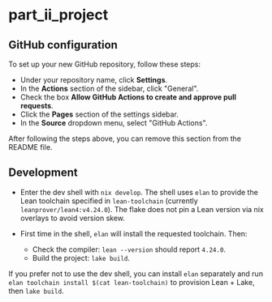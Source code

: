 # part_ii_project

## GitHub configuration

To set up your new GitHub repository, follow these steps:

* Under your repository name, click **Settings**.
* In the **Actions** section of the sidebar, click "General".
* Check the box **Allow GitHub Actions to create and approve pull requests**.
* Click the **Pages** section of the settings sidebar.
* In the **Source** dropdown menu, select "GitHub Actions".

After following the steps above, you can remove this section from the README file.

## Development

- Enter the dev shell with `nix develop`. The shell uses `elan` to provide the
  Lean toolchain specified in `lean-toolchain` (currently `leanprover/lean4:v4.24.0`).
  The flake does not pin a Lean version via nix overlays to avoid version skew.

- First time in the shell, `elan` will install the requested toolchain. Then:
  - Check the compiler: `lean --version` should report `4.24.0`.
  - Build the project: `lake build`.

If you prefer not to use the dev shell, you can install `elan` separately and run
`elan toolchain install $(cat lean-toolchain)` to provision Lean + Lake, then `lake build`.
